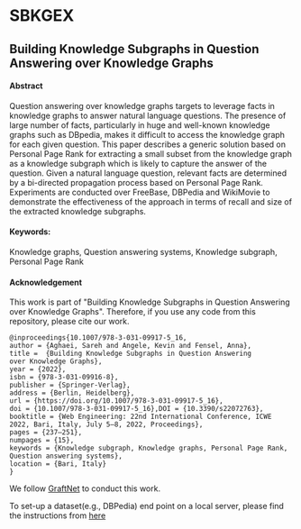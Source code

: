 # SBKGEX
<h2>Building Knowledge Subgraphs in Question Answering over Knowledge Graphs</h2>
<h4>Abstract</h4>
<p>Question answering over knowledge graphs targets to leverage facts in knowledge graphs to answer natural language questions. The presence of large number of facts, particularly in huge and well-known knowledge graphs such as DBpedia, makes it difficult to access the knowledge graph for each given question. This paper describes a generic solution based on Personal Page Rank for extracting a small subset from the knowledge graph as a knowledge subgraph which is likely to capture the answer of the question. Given a natural language question, relevant facts are determined by a bi-directed propagation process based on Personal Page Rank. Experiments are conducted over FreeBase, DBPedia and WikiMovie to demonstrate the effectiveness of the approach in terms of recall and size of the extracted knowledge subgraphs.</p>

<h4>Keywords: </h4>
<p>Knowledge graphs, Question answering systems, Knowledge subgraph, Personal Page Rank</p>

<h4>Acknowledgement</h4>
This work is part of "Building Knowledge Subgraphs in Question Answering over Knowledge Graphs". Therefore, if you use any code from this repository, please cite our work.

```
@inproceedings{10.1007/978-3-031-09917-5_16,
author = {Aghaei, Sareh and Angele, Kevin and Fensel, Anna},
title =  {Building Knowledge Subgraphs in Question Answering over Knowledge Graphs},
year = {2022},
isbn = {978-3-031-09916-8},
publisher = {Springer-Verlag},
address = {Berlin, Heidelberg},
url = {https://doi.org/10.1007/978-3-031-09917-5_16},
doi = {10.1007/978-3-031-09917-5_16},DOI = {10.3390/s22072763},
booktitle = {Web Engineering: 22nd International Conference, ICWE 2022, Bari, Italy, July 5–8, 2022, Proceedings},
pages = {237–251},
numpages = {15},
keywords = {Knowledge subgraph, Knowledge graphs, Personal Page Rank, Question answering systems},
location = {Bari, Italy}
}
```
We follow [GraftNet](https://github.com/haitian-sun/GraftNet) to conduct this work.

To set-up a dataset(e.g., DBPedia) end point on a local server, please find the instructions from [here](https://github.com/IBCNServices/pyRDF2Vec/wiki/Fast-generation-of-RDF2Vec-embeddings-with-a-SPARQL-endpoint)

